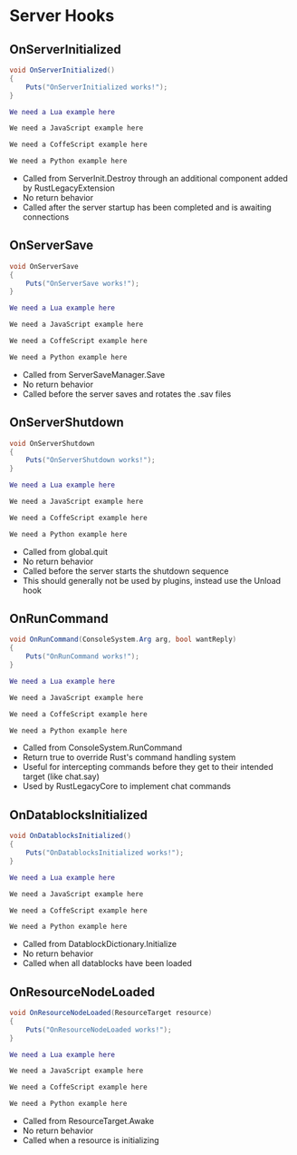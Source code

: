 # Server Hooks

## OnServerInitialized

``` csharp
void OnServerInitialized()
{
    Puts("OnServerInitialized works!");
}
```

``` lua
We need a Lua example here
```

``` javascript
We need a JavaScript example here
```

``` coffeescript
We need a CoffeScript example here
```

``` python
We need a Python example here
```

 * Called from ServerInit.Destroy through an additional component added by RustLegacyExtension
 * No return behavior
 * Called after the server startup has been completed and is awaiting connections

## OnServerSave

``` csharp
void OnServerSave
{
    Puts("OnServerSave works!");
}
```

``` lua
We need a Lua example here
```

``` javascript
We need a JavaScript example here
```

``` coffeescript
We need a CoffeScript example here
```

``` python
We need a Python example here
```

 * Called from ServerSaveManager.Save
 * No return behavior
 * Called before the server saves and rotates the .sav files

## OnServerShutdown

``` csharp
void OnServerShutdown
{
    Puts("OnServerShutdown works!");
}
```

``` lua
We need a Lua example here
```

``` javascript
We need a JavaScript example here
```

``` coffeescript
We need a CoffeScript example here
```

``` python
We need a Python example here
```

 * Called from global.quit
 * No return behavior
 * Called before the server starts the shutdown sequence
 * This should generally not be used by plugins, instead use the Unload hook

## OnRunCommand

``` csharp
void OnRunCommand(ConsoleSystem.Arg arg, bool wantReply)
{
    Puts("OnRunCommand works!");
}
```

``` lua
We need a Lua example here
```

``` javascript
We need a JavaScript example here
```

``` coffeescript
We need a CoffeScript example here
```

``` python
We need a Python example here
```

 * Called from ConsoleSystem.RunCommand
 * Return true to override Rust's command handling system
 * Useful for intercepting commands before they get to their intended target (like chat.say)
 * Used by RustLegacyCore to implement chat commands

## OnDatablocksInitialized

``` csharp
void OnDatablocksInitialized()
{
    Puts("OnDatablocksInitialized works!");
}
```

``` lua
We need a Lua example here
```

``` javascript
We need a JavaScript example here
```

``` coffeescript
We need a CoffeScript example here
```

``` python
We need a Python example here
```
 * Called from DatablockDictionary.Initialize
 * No return behavior
 * Called when all datablocks have been loaded

## OnResourceNodeLoaded

``` csharp
void OnResourceNodeLoaded(ResourceTarget resource)
{
    Puts("OnResourceNodeLoaded works!");
}
```

``` lua
We need a Lua example here
```

``` javascript
We need a JavaScript example here
```

``` coffeescript
We need a CoffeScript example here
```

``` python
We need a Python example here
```

 * Called from ResourceTarget.Awake
 * No return behavior
 * Called when a resource is initializing
